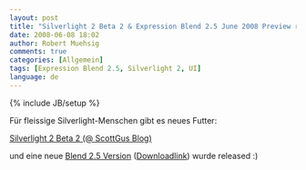 ```yaml
---
layout: post
title: "Silverlight 2 Beta 2 & Expression Blend 2.5 June 2008 Preview released"
date: 2008-06-08 18:02
author: Robert Muehsig
comments: true
categories: [Allgemein]
tags: [Expression Blend 2.5, Silverlight 2, UI]
language: de
---
```

{% include JB/setup %}
<p>Für fleissige Silverlight-Menschen gibt es neues Futter:</p> <p><a href="http://weblogs.asp.net/scottgu/archive/2008/06/06/silverlight-2-beta2-released.aspx">Silverlight 2 Beta 2 (@ ScottGus Blog)</a></p> <p>und eine neue <a href="http://www.microsoft.com/expression/products/Features.aspx?key=blend2dot5">Blend 2.5 Version</a> (<a href="http://www.microsoft.com/downloads/details.aspx?FamilyId=32A3E916-E681-4955-BC9F-CFBA49273C7C&amp;displaylang=en">Downloadlink</a>) wurde released :)</p>
